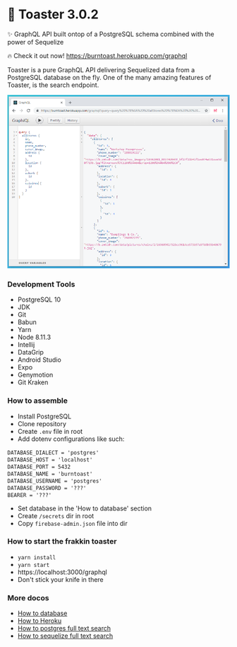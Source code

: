 # 🍞 Toaster 3.0.2

✨ GraphQL API built ontop of a PostgreSQL schema combined with the power of Sequelize

🔥 Check it out now! https://burntoast.herokuapp.com/graphql

Toaster is a pure GraphQL API delivering Sequelized data from a PostgreSQL database on the fly. One of the many amazing features of Toaster, is the search endpoint.

<div align="center">
  <img src="https://github.com/psyanite/toaster/blob/master/docs/images/allstores-query.png" width="600px"/>
</div>

### Development Tools

* PostgreSQL 10
* JDK
* Git
* Babun
* Yarn
* Node 8.11.3
* Intellij
* DataGrip
* Android Studio
* Expo
* Genymotion
* Git Kraken

### How to assemble
* Install PostgreSQL
* Clone repository
* Create `.env` file in root
* Add dotenv configurations like such:
```
DATABASE_DIALECT = 'postgres'
DATABASE_HOST = 'localhost'
DATABASE_PORT = 5432
DATABASE_NAME = 'burntoast'
DATABASE_USERNAME = 'postgres'
DATABASE_PASSWORD = '???'
BEARER = '???'
```
* Set database in the 'How to database' section
* Create `/secrets` dir in root
* Copy `firebase-admin.json` file into dir

### How to start the frakkin toaster
* `yarn install`
* `yarn start`
* https://localhost:3000/graphql
* Don't stick your knife in there

### More docos
* [How to database](./docs/how-to-database.md)
* [How to Heroku](./docs/how-to-heroku.md)
* [How to postgres full text search](http://rachbelaid.com/postgres-full-text-search-is-good-enough/)
* [How to sequelize full text search](https://medium.com/riipen-engineering/full-text-search-with-sequelize-and-postgresql-3572cb3093e7)
